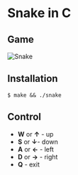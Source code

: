 # Snake in C
## Game
![Snake](https://i.piccy.info/i9/ab0e1dd9c2ebf5377c7549c01628ce30/1607258660/31937/1408425/snake_800.jpg)
## Installation
```
$ make && ./snake
```
## Control
- **W** or **↑** - up
- **S**  or **↓**- down
- **A**  or **←** - left
- **D** or **→**  - right
- **Q** - exit